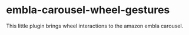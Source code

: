 # embla-carousel-wheel-gestures

This little plugin brings wheel interactions to the amazon embla carousel.
